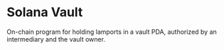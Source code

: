 # Solana Vault

On-chain program for holding lamports in a vault PDA, authorized by an intermediary and the vault owner.
